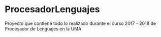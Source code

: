 # ProcesadorLenguajes
Proyecto que contiene todo lo realizado durante el curso 2017 - 2018 de Procesador de Lenguajes en la UMA

